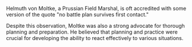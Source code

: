 Helmuth von Moltke, a Prussian Field Marshal, is oft accredited with some version of the quote "no battle plan survives first contact."

Despite this observation, Moltke was also a strong advocate for thorough planning and preparation.
He believed that planning and practice were crucial for developing the ability to react effectively to various situations. 